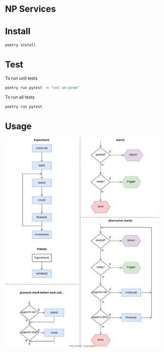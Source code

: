 # NP Services

# Install

```bash
poetry install
```

# Test

To run unit tests

```bash
poetry run pytest -m "not on-prem"
```
To run all tests

```bash
poetry run pytest
```

# Usage
![Services](./services.drawio.svg)